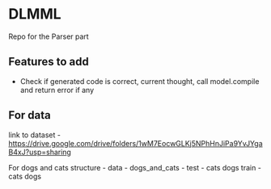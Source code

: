 # DLMML
Repo for the Parser part 


## Features to add
- Check if generated code is correct, current thought, call model.compile and return error if any

## For data
link to dataset - https://drive.google.com/drive/folders/1wM7EocwGLKj5NPhHnJiPa9YvJYgaB4xJ?usp=sharing

For dogs and cats structure -
data -
    dogs_and_cats -
        test -
           cats 
           dogs 
        train -
            cats 
            dogs 
